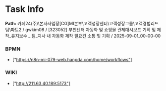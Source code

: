 # Task Info

**Path:** 카페24(주)\본사사업장\[CG]MI본부\고객성장센터\고객성장그룹\고객경험리드팀\파트2 / gwkim08 / [323052] 부천센터 자동화 및 쇼핑몰 관제대시보드 기획 및 제작_유지보수 _ 팀_지사 내 자동화 제작 필요건 소통 및 기획 / 2025-09-01_00-00-00

### BPMN
- ["https://n8n-mi-079-web.hanpda.com/home/workflows"]

### WIKI
- ["http://211.63.40.189:5173"]

